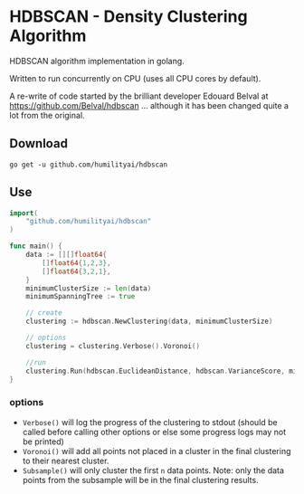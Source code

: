 # HDBSCAN - Density Clustering Algorithm

HDBSCAN algorithm implementation in golang.

Written to run concurrently on CPU (uses all CPU cores by default).

A re-write of code started by the brilliant developer Edouard Belval at https://github.com/Belval/hdbscan  ... although it has been changed quite a lot from the original.

## Download

`go get -u github.com/humilityai/hdbscan`

## Use

```go
import(
    "github.com/humilityai/hdbscan"
)

func main() {
    data := [][]float64{
        []float64{1,2,3},
        []float64{3,2,1},
    }
    minimumClusterSize := len(data)
    minimumSpanningTree := true

    // create
    clustering := hdbscan.NewClustering(data, minimumClusterSize)

    // options
    clustering = clustering.Verbose().Voronoi()

    //run
    clustering.Run(hdbscan.EuclideanDistance, hdbscan.VarianceScore, minimumSpanningTree)
}
```

### options

- `Verbose()` will log the progress of the clustering to stdout (should be called before calling other options or else some progress logs may not be printed)
- `Voronoi()` will add all points not placed in a cluster in the final clustering to their nearest cluster.
- `Subsample()` will only cluster the first `n` data points. Note: only the data points from the subsample will be in the final clustering results.
